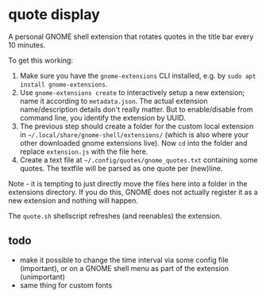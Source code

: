 # quote display

A personal GNOME shell extension that rotates quotes in the title bar every 10 minutes.

To get this working:
1. Make sure you have the `gnome-extensions` CLI installed, e.g. by `sudo apt install gnome-extensions`.
2. Use `gnome-extensions create` to interactively setup a new extension; name it according to `metadata.json`. The actual extension name/description details don't really matter. But to enable/disable from command line, you identify the extension by UUID.
3. The previous step should create a folder for the custom local extension in `~/.local/share/gnome-shell/extensions/` (which is also where your other downloaded gnome extensions live). Now `cd` into the folder and replace `extension.js` with the file here.
4. Create a text file at `~/.config/quotes/gnome_quotes.txt` containing some quotes. The textfile will be parsed as one quote per (new)line.

Note - it is tempting to just directly move the files here into a folder in the extensions directory. If you do this, GNOME does not actually register it as a new extension and nothing will happen.

The `quote.sh` shellscript refreshes (and reenables) the extension.

## todo

- make it possible to change the time interval via some config file (important), or on a GNOME shell menu as part of the extension (unimportant)
- same thing for custom fonts